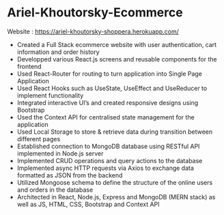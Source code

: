 # Ariel-Khoutorsky-Ecommerce
Website : https://ariel-khoutorsky-shoppera.herokuapp.com/

- Created a Full Stack ecommerce website with user authentication, cart information and order history
- Developped various React.js screens and reusable components for the frontend
- Used React-Router for routing to turn application into Single Page Application
- Used React Hooks such as UseState, UseEffect and UseReducer to implement functionality
- Integrated interactive UI’s and created responsive designs using Bootstrap
- Used the Context API for centralised state management for the application
- Used Local Storage to store & retrieve data during transition between different pages
- Established connection to MongoDB database using RESTful API implemented in Node.js server
- Implemented CRUD operations and query actions to the database
- Implemented async HTTP requests via Axios to exchange data formatted as JSON from the backend
- Utilized Mongoose schema to define the structure of the online users and orders in the database
- Architected in React, Node.js, Express and MongoDB (MERN stack) as well as JS, HTML, CSS, Bootstrap and Context API
